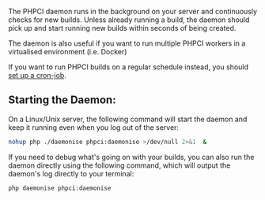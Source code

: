 The PHPCI daemon runs in the background on your server and continuously checks for new builds. Unless already running a build, the daemon should pick up and start running new builds within seconds of being created.

The daemon is also useful if you want to run multiple PHPCI workers in a virtualised environment (i.e. Docker)

If you want to run PHPCI builds on a regular schedule instead, you should [set up a cron-job](/Block8/PHPCI/wiki/Run-Builds-Using-Cron).

## Starting the Daemon:

On a Linux/Unix server, the following command will start the daemon and keep it running even when you log out of the server:

```sh
nohup php ./daemonise phpci:daemonise >/dev/null 2>&1  &
```

If you need to debug what's going on with your builds, you can also run the daemon directly using the following command, which will output the daemon's log directly to your terminal:

```sh
php daemonise phpci:daemonise
```